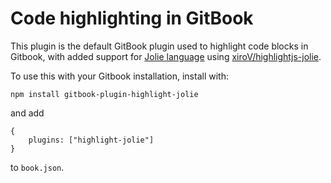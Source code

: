 # Code highlighting in GitBook

This plugin is the default GitBook plugin used to highlight code blocks in Gitbook, with
added support for [Jolie language](https://jolie-lang.org) using [xiroV/highlightjs-jolie](https://github.com/xiroV/highlightjs-jolie).

To use this with your Gitbook installation, install with:

```
npm install gitbook-plugin-highlight-jolie
```

and add

```
{
    plugins: ["highlight-jolie"]
}
```

to `book.json`.


